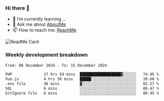 ### Hi there 👋

- 🌱 I’m currently learning ...
- 💬 Ask me about [AboutMe](https://www.itzcy.com/about)
- 📫 How to reach me: [ReachMe](https://www.itzcy.com/about)

![ReadMe Card](https://github-readme-stats-ten-gilt.vercel.app/api?username=SuperChenYun&show_icons=true&title_color=fff&icon_color=79ff97&text_color=9f9f9f&bg_color=151515&hide_border=true)

### Weekly development breakdown
<!--START_SECTION:waka-->

```txt
From: 08 December 2024 - To: 15 December 2024

PHP              17 hrs 59 mins  ██████████████████▓░░░░░░   74.95 %
Vue.js           4 hrs 56 mins   █████░░░░░░░░░░░░░░░░░░░░   20.60 %
.env file        36 mins         ▓░░░░░░░░░░░░░░░░░░░░░░░░   02.57 %
SQL              6 mins          ░░░░░░░░░░░░░░░░░░░░░░░░░   00.47 %
GitIgnore file   6 mins          ░░░░░░░░░░░░░░░░░░░░░░░░░   00.45 %
```

<!--END_SECTION:waka-->

